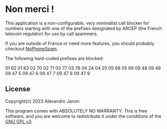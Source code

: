 # Non merci !

This application is a non-configurable, very minimalist call blocker for numbers starting with one of the prefixes designated by ARCEP (the French telecom regulator) for use by call spammers. 

If you are outside of France or need more features, you should probably checkout [NoPhoneSpam](https://gitlab.com/bitfireAT/NoPhoneSpam/).

The following hard-coded prefixes are blocked:

01 62
01 63
02 70
02 71
03 77
03 78
04 24
04 25
05 68
05 69
09 48
09 49
09 47 5
09 47 6
09 47 7
09 47 8
09 47 9

## License

Copyright(c) 2023 Alexandre Janon <alex14fr at gmail dot com>

This program comes with ABSOLUTELY NO WARRANTY. This is free software, and you are welcome
to redistribute it under the conditions of the [GNU GPL v3](LICENSE).

